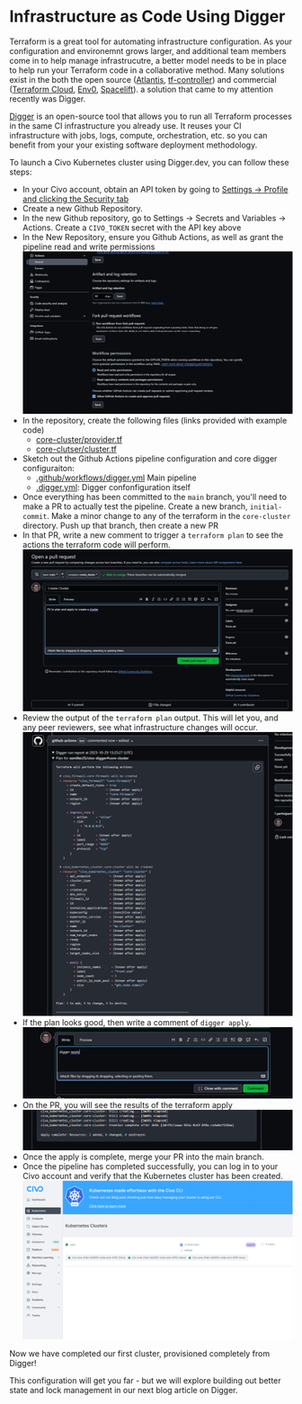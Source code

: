 # Infrastructure as Code Using Digger

Terraform is a great tool for automating infrastructure configuration.  As your configuration and environemnt grows larger, and additional team members come in to help manage infrastrucutre, a better model needs to be in place to help run your Terraform code in a collaborative method.  Many solutions exist in the both the open source ([Atlantis](https://www.runatlantis.io/), [tf-controller](https://github.com/weaveworks/tf-controller)) and commercial ([Terraform Cloud](https://developer.hashicorp.com/terraform/tutorials/cloud-get-started/cloud-sign-up), [Env0](https://www.env0.com/), [Spacelift](https://spacelift.io/)). a solution that came to my attention recently was Digger. 

[Digger](https://www.digger.dev/) is an open-source tool that allows you to run all Terraform processes in the same CI infrastructure you already use. It reuses your CI infrastructure with jobs, logs, compute, orchestration, etc. so you can benefit from your your existing software deployment methodology.

To launch a Civo Kubernetes cluster using Digger.dev, you can follow these steps:

- In your Civo account, obtain an API token by going to [Settings -> Profile and clicking the Security tab](https://dashboard.civo.com/security)
- Create a new Github Repository.  
- In the new Github repository, go to Settings -> Secrets and Variables -> Actions.  Create a `CIVO_TOKEN` secret with the API key above
- In the New Repository, ensure you Github Actions, as well as grant the pipeline read and write permissions
    ![Github Workfow Permissions](images/pr_permissions.png)
- In the repository, create the following files (links provided with example code)
    - [core-cluster/provider.tf](https://github.com/ssmiller25/civo-digger/blob/1-infra-bootstrap/core-cluster/provider.tf)
    - [core-clutser/cluster.tf](https://github.com/ssmiller25/civo-digger/blob/1-infra-bootstrap/core-cluster/cluster.tf)
- Sketch out the Github Actions pipeline configuration and core digger configuraiton:
    - [.github/workflows/digger.yml](https://github.com/ssmiller25/civo-digger/blob/1-infra-bootstrap/.github/workflows/digger.yml) Main pipeline
    - [.digger.yml](https://github.com/ssmiller25/civo-digger/blob/1-infra-bootstrap/digger.yml): Digger confonfiguration itself
- Once everything has been committed to the `main` branch, you'll need to make a PR to actually test the pipeline.  Create a new branch, `initial-commit`.  Make a minor change to any of the terraform in the `core-cluster` directory.  Push up that branch, then create a new PR
- In that PR, write a new comment to trigger a `terraform plan` to see the actions the terraform code will perform.
    ![First PR](images/first_pr.png)
- Review the output of the `terraform plan` output.  This will let you, and any peer reviewers, see what infrastructure changes will occur.
    ![PR Terraform Plan](images/pr_terraform_plan.png)
- If the plan looks good, then write a comment of `digger apply`.  
    ![PR comment apply](images/pr_comment_on_apply.png)
- On the PR, you will see the results of the terraform apply
    ![PR apply complete](images/github_apply_complete.png)
- Once the apply is complete, merge your PR into the main branch.
- Once the pipeline has completed successfully, you can log in to your Civo account and verify that the Kubernetes cluster has been created.
    ![Civo Completed Cluster](images/civo_completed_cluster.png)

Now we have completed our first cluster, provisioned completely from Digger!

This configuration will get you far - but we will explore building out better state and lock management in our next blog article on Digger.